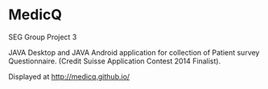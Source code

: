 # MedicQ
SEG Group Project 3

JAVA Desktop and JAVA Android application for collection of Patient survey Questionnaire. (Credit Suisse Application Contest 2014 Finalist).

Displayed at http://medicq.github.io/


